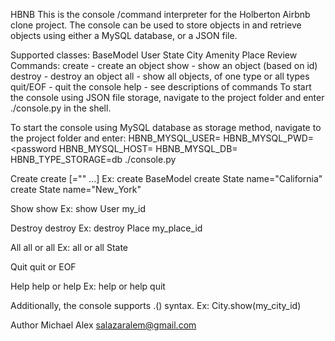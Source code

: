 HBNB
This is the console /command interpreter for the Holberton Airbnb clone project. The console can be used to store objects in and retrieve objects using either a MySQL database, or a JSON file.

Supported classes:
BaseModel
User
State
City
Amenity
Place
Review
Commands:
create - create an object
show - show an object (based on id)
destroy - destroy an object
all - show all objects, of one type or all types
quit/EOF - quit the console
help - see descriptions of commands
To start the console using JSON file storage, navigate to the project folder and enter ./console.py in the shell.

To start the console using MySQL database as storage method, navigate to the project folder and enter: HBNB_MYSQL_USER=<username> HBNB_MYSQL_PWD=<password HBNB_MYSQL_HOST=<server hostname> HBNB_MYSQL_DB=<database name> HBNB_TYPE_STORAGE=db ./console.py

Create
create <class name> [<attr name>="<attr value>" ...] Ex: create BaseModel create State name="California" create State name="New_York"

Show
show <class name> <object id> Ex: show User my_id

Destroy
destroy <class name> <object id> Ex: destroy Place my_place_id

All
all or all <class name> Ex: all or all State

Quit
quit or EOF

Help
help or help <command> Ex: help or help quit

Additionally, the console supports <class name>.<command>(<parameters>) syntax. Ex: City.show(my_city_id)

Author 
Michael Alex salazaralem@gmail.com
